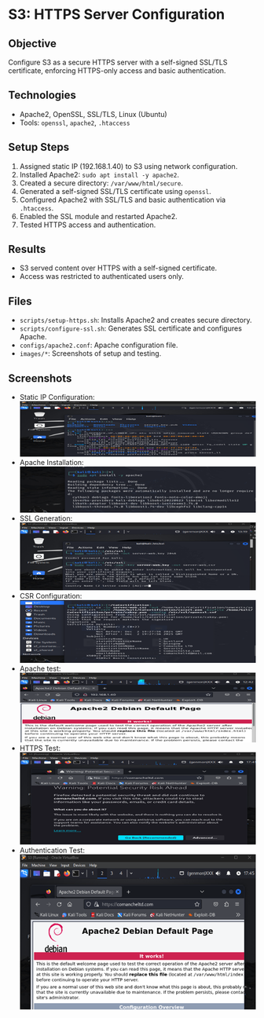 # S3: HTTPS Server Configuration

## Objective
Configure S3 as a secure HTTPS server with a self-signed SSL/TLS certificate, enforcing HTTPS-only access and basic authentication.

## Technologies
- Apache2, OpenSSL, SSL/TLS, Linux (Ubuntu)
- Tools: `openssl`, `apache2`, `.htaccess`

## Setup Steps
1. Assigned static IP (192.168.1.40) to S3 using network configuration.
2. Installed Apache2: `sudo apt install -y apache2`.
3. Created a secure directory: `/var/www/html/secure`.
4. Generated a self-signed SSL/TLS certificate using `openssl`.
5. Configured Apache2 with SSL/TLS and basic authentication via `.htaccess`.
6. Enabled the SSL module and restarted Apache2.
7. Tested HTTPS access and authentication.

## Results
- S3 served content over HTTPS with a self-signed certificate.
- Access was restricted to authenticated users only.

## Files
- `scripts/setup-https.sh`: Installs Apache2 and creates secure directory.
- `scripts/configure-ssl.sh`: Generates SSL certificate and configures Apache.
- `configs/apache2.conf`: Apache configuration file.
- `images/*`: Screenshots of setup and testing.

## Screenshots
- Static IP Configuration: ![Static IP](static-ip-s3.png)
- Apache Installation: ![Apache Install](apache-install-s3.png)
- SSL Generation: ![SSL Gen](privatekey-gen-s3.png)
- CSR Configuration: ![CSR Config](csr-sign-s3.png)
- Apache test: ![Apache test](apache-test-s3.png)
- HTTPS Test: ![HTTPS Test](test-https-s3.png)
- Authentication Test: ![Auth Https Test](confirm-https-s3.png)
